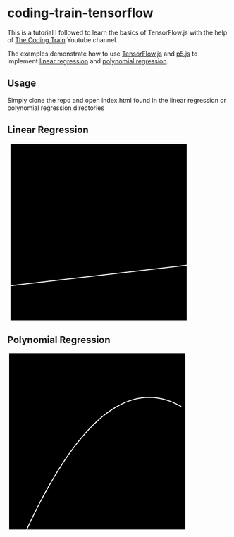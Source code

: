 # coding-train-tensorflow

This is a tutorial I followed to learn the basics of TensorFlow.js with the help of [The Coding Train](https://www.youtube.com/channel/UCvjgXvBlbQiydffZU7m1_aw) Youtube channel. 

The examples demonstrate how to use [TensorFlow.js](https://www.tensorflow.org/js) and [p5.js](https://p5js.org/) to implement [linear regression](https://en.wikipedia.org/wiki/Linear_regression) and [polynomial regression](https://en.wikipedia.org/wiki/Polynomial_regression).

## Usage

Simply clone the repo and open index.html found in the linear regression or polynomial regression directories

## Linear Regression
![Alt Text](https://github.com/sondr0p/coding-train-tensorflow/blob/main/linear.gif)

## Polynomial Regression
![Alt Text](https://github.com/sondr0p/coding-train-tensorflow/blob/main/polynomial.gif)
